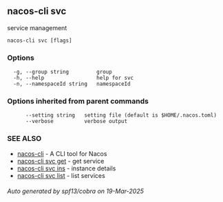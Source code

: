 ## nacos-cli svc

service management

```
nacos-cli svc [flags]
```

### Options

```
  -g, --group string         group
  -h, --help                 help for svc
  -n, --namespaceId string   namespaceId
```

### Options inherited from parent commands

```
      --setting string   setting file (default is $HOME/.nacos.toml)
      --verbose          verbose output
```

### SEE ALSO

* [nacos-cli](nacos-cli.md)	 - A CLI tool for Nacos
* [nacos-cli svc get](nacos-cli_svc_get.md)	 - get service
* [nacos-cli svc ins](nacos-cli_svc_ins.md)	 - instance details
* [nacos-cli svc list](nacos-cli_svc_list.md)	 - list services

###### Auto generated by spf13/cobra on 19-Mar-2025
